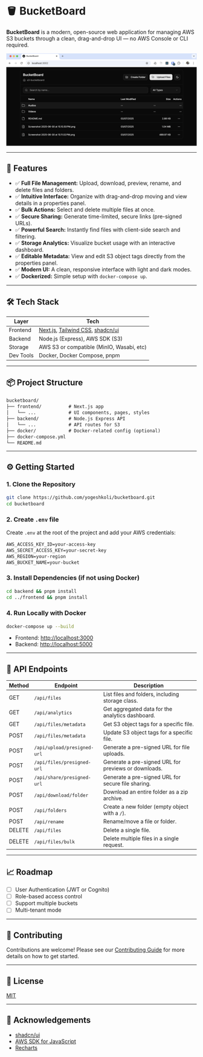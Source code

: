 # 🪣 BucketBoard

**BucketBoard** is a modern, open-source web application for managing AWS S3 buckets through a clean, drag-and-drop UI — no AWS Console or CLI required.

![BucketBoard](./docs/images/BucketBoard.png) 

---

## 🚀 Features

- ✅ **Full File Management:** Upload, download, preview, rename, and delete files and folders.
- ✅ **Intuitive Interface:** Organize with drag-and-drop moving and view details in a properties panel.
- ✅ **Bulk Actions:** Select and delete multiple files at once.
- ✅ **Secure Sharing:** Generate time-limited, secure links (pre-signed URLs).
- ✅ **Powerful Search:** Instantly find files with client-side search and filtering.
- ✅ **Storage Analytics:** Visualize bucket usage with an interactive dashboard.
- ✅ **Editable Metadata:** View and edit S3 object tags directly from the properties panel.
- ✅ **Modern UI:** A clean, responsive interface with light and dark modes.
- ✅ **Dockerized:** Simple setup with `docker-compose up`.

---

## 🛠 Tech Stack

| Layer        | Tech                                     |
|--------------|------------------------------------------|
| Frontend     | [Next.js](https://nextjs.org/), [Tailwind CSS](https://tailwindcss.com/), [shadcn/ui](https://ui.shadcn.com/) |
| Backend      | Node.js (Express), AWS SDK (S3)          |
| Storage      | AWS S3 or compatible (MinIO, Wasabi, etc) |
| Dev Tools    | Docker, Docker Compose, pnpm             |

---

## 📦 Project Structure

```
bucketboard/
├── frontend/          # Next.js app
│   └── ...            # UI components, pages, styles
├── backend/           # Node.js Express API
│   └── ...            # API routes for S3
├── docker/            # Docker-related config (optional)
├── docker-compose.yml
└── README.md
```

---

## ⚙️ Getting Started

### 1. Clone the Repository

```bash
git clone https://github.com/yogeshkoli/bucketboard.git
cd bucketboard
```

### 2. Create `.env` file

Create `.env` at the root of the project and add your AWS credentials:

```env
AWS_ACCESS_KEY_ID=your-access-key
AWS_SECRET_ACCESS_KEY=your-secret-key
AWS_REGION=your-region
AWS_BUCKET_NAME=your-bucket
```

### 3. Install Dependencies (if not using Docker)

```bash
cd backend && pnpm install
cd ../frontend && pnpm install
```

### 4. Run Locally with Docker

```bash
docker-compose up --build
```

- Frontend: [http://localhost:3000](http://localhost:3000)
- Backend: [http://localhost:5000](http://localhost:5000)

---

## 📄 API Endpoints

| Method | Endpoint                    | Description                                          |
|--------|-----------------------------|------------------------------------------------------|
| GET    | `/api/files`                | List files and folders, including storage class.     |
| GET    | `/api/analytics`            | Get aggregated data for the analytics dashboard.     |
| GET    | `/api/files/metadata`       | Get S3 object tags for a specific file.              |
| POST   | `/api/files/metadata`       | Update S3 object tags for a specific file.           |
| POST   | `/api/upload/presigned-url` | Generate a pre-signed URL for file uploads.          |
| POST   | `/api/files/presigned-url`  | Generate a pre-signed URL for previews or downloads. |
| POST   | `/api/share/presigned-url`  | Generate a pre-signed URL for secure file sharing.   |
| POST   | `/api/download/folder`      | Download an entire folder as a zip archive.          |
| POST   | `/api/folders`              | Create a new folder (empty object with a `/`).       |
| POST   | `/api/rename`               | Rename/move a file or folder.                        |
| DELETE | `/api/files`                | Delete a single file.                                |
| DELETE | `/api/files/bulk`           | Delete multiple files in a single request.           |

---

## 📈 Roadmap

- [ ] User Authentication (JWT or Cognito)
- [ ] Role-based access control
- [ ] Support multiple buckets
- [ ] Multi-tenant mode

---

## 🤝 Contributing

Contributions are welcome! Please see our [Contributing Guide](./CONTRIBUTING.md) for more details on how to get started.

---

## 📄 License

[MIT](LICENSE)

---

## 🙏 Acknowledgements

- [shadcn/ui](https://ui.shadcn.com/)
- [AWS SDK for JavaScript](https://docs.aws.amazon.com/AWSJavaScriptSDK/latest/)
- [Recharts](https://recharts.org/)